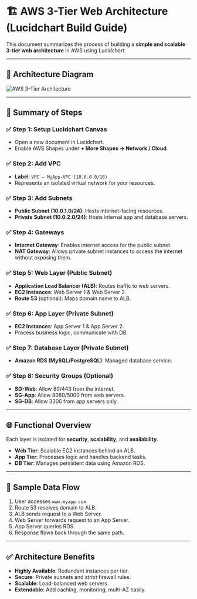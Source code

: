 # 🏗️ AWS 3-Tier Web Architecture (Lucidchart Build Guide)

This document summarizes the process of building a **simple and scalable 3-tier web architecture** in AWS using Lucidchart.

---

## 📸 Architecture Diagram

![AWS 3-Tier Architecture](AWS-Architecture-Web-Diagram.png)

---

## 🧱 Summary of Steps

### ✅ Step 1: Setup Lucidchart Canvas
- Open a new document in Lucidchart.
- Enable AWS Shapes under **+ More Shapes → Network / Cloud**.

### ✅ Step 2: Add VPC
- **Label**: `VPC – MyApp-VPC (10.0.0.0/16)`
- Represents an isolated virtual network for your resources.

### ✅ Step 3: Add Subnets
- **Public Subnet (10.0.1.0/24)**: Hosts internet-facing resources.
- **Private Subnet (10.0.2.0/24)**: Hosts internal app and database servers.

### ✅ Step 4: Gateways
- **Internet Gateway**: Enables internet access for the public subnet.
- **NAT Gateway**: Allows private subnet instances to access the internet without exposing them.

### ✅ Step 5: Web Layer (Public Subnet)
- **Application Load Balancer (ALB)**: Routes traffic to web servers.
- **EC2 Instances**: Web Server 1 & Web Server 2.
- **Route 53** (optional): Maps domain name to ALB.

### ✅ Step 6: App Layer (Private Subnet)
- **EC2 Instances**: App Server 1 & App Server 2.
- Process business logic, communicate with DB.

### ✅ Step 7: Database Layer (Private Subnet)
- **Amazon RDS (MySQL/PostgreSQL)**: Managed database service.

### ✅ Step 8: Security Groups (Optional)
- **SG-Web**: Allow 80/443 from the internet.
- **SG-App**: Allow 8080/5000 from web servers.
- **SG-DB**: Allow 3306 from app servers only.

---

## 🌐 Functional Overview

Each layer is isolated for **security**, **scalability**, and **availability**.

- **Web Tier**: Scalable EC2 instances behind an ALB.
- **App Tier**: Processes logic and handles backend tasks.
- **DB Tier**: Manages persistent data using Amazon RDS.

---

## 🔄 Sample Data Flow

1. User accesses `www.myapp.com`.
2. Route 53 resolves domain to ALB.
3. ALB sends request to a Web Server.
4. Web Server forwards request to an App Server.
5. App Server queries RDS.
6. Response flows back through the same path.

---

## ✅ Architecture Benefits

- **Highly Available**: Redundant instances per tier.
- **Secure**: Private subnets and strict firewall rules.
- **Scalable**: Load-balanced web servers.
- **Extendable**: Add caching, monitoring, multi-AZ easily.
